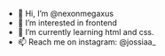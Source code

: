 - 👋 Hi, I’m @nexonmegaxus
- 👀 I’m interested in frontend
- 🌱 I’m currently learning html and css. 
- 📫 Reach me on instagram: @jossiaa_

<!---
nexonmegaxus/nexonmegaxus is a ✨ special ✨ repository because its `README.md` (this file) appears on your GitHub profile.
You can click the Preview link to take a look at your changes.
--->
